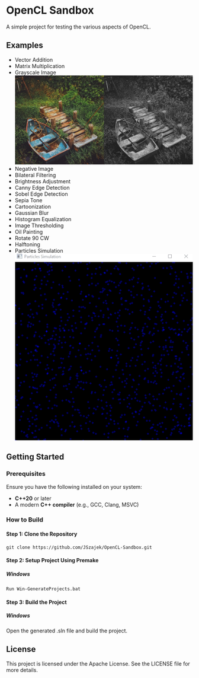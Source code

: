 # **OpenCL Sandbox**
A simple project for testing the various aspects of OpenCL.

## **Examples**
- Vector Addition
- Matrix Multiplication
- Grayscale Image
![grayscale](/OutputExamples/Grayscale_Image.png)
- Negative Image
- Bilateral Filtering
- Brightness Adjustment
- Canny Edge Detection
- Sobel Edge Detection
- Sepia Tone
- Cartoonization
- Gaussian Blur
- Histogram Equalization
- Image Thresholding
- Oil Painting
- Rotate 90 CW
- Halftoning
- Particles Simulation
![particle_sim](/OutputExamples/Particles_Sim.gif)


## **Getting Started**

### **Prerequisites**
Ensure you have the following installed on your system:
- **C++20** or later
- A modern **C++ compiler** (e.g., GCC, Clang, MSVC)

### **How to Build**
#### **Step 1: Clone the Repository**
```
git clone https://github.com/JSzajek/OpenCL-Sandbox.git
```

#### **Step 2: Setup Project Using Premake**
##### **Windows**
```
Run Win-GenerateProjects.bat
```

#### **Step 3: Build the Project**
##### **Windows**
Open the generated .sln file and build the project.

## **License**
This project is licensed under the Apache License. See the LICENSE file for more details.